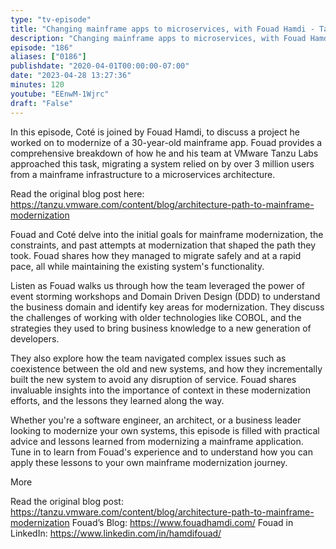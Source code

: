 ```yaml
---
type: "tv-episode"
title: "Changing mainframe apps to microservices, with Fouad Hamdi - Tanzu Talk"
description: "Changing mainframe apps to microservices, with Fouad Hamdi - Tanzu Talk"
episode: "186"
aliases: ["0186"]
publishdate: "2020-04-01T00:00:00-07:00"
date: "2023-04-28 13:27:36"
minutes: 120
youtube: "EEnwM-1Wjrc"
draft: "False"
---
```


In this episode, Coté is joined by Fouad Hamdi, to discuss a project he worked on to modernize of a 30-year-old mainframe app. Fouad provides a comprehensive breakdown of how he and his team at VMware Tanzu Labs approached this task, migrating a system relied on by over 3 million users from a mainframe infrastructure to a microservices architecture.

Read the original blog post here: https://tanzu.vmware.com/content/blog/architecture-path-to-mainframe-modernization

Fouad and Coté delve into the initial goals for mainframe modernization, the constraints, and past attempts at modernization that shaped the path they took. Fouad shares how they managed to migrate safely and at a rapid pace, all while maintaining the existing system's functionality.

Listen as Fouad walks us through how the team  leveraged the power of event storming workshops and Domain Driven Design (DDD) to understand the business domain and identify key areas for modernization. They discuss the challenges of working with older technologies like COBOL, and the strategies they used to bring business knowledge to a new generation of developers.

They also explore how the team navigated complex issues such as coexistence between the old and new systems, and how they incrementally built the new system to avoid any disruption of service. Fouad shares invaluable insights into the importance of context in these modernization efforts, and the lessons they learned along the way.

Whether you're a software engineer, an architect, or a business leader looking to modernize your own systems, this episode is filled with practical advice and lessons learned from modernizing a mainframe application. Tune in to learn from Fouad's experience and to understand how you can apply these lessons to your own mainframe modernization journey.

More

Read the original blog post: https://tanzu.vmware.com/content/blog/architecture-path-to-mainframe-modernization
Fouad’s Blog: https://www.fouadhamdi.com/
Fouad in LinkedIn: https://www.linkedin.com/in/hamdifouad/